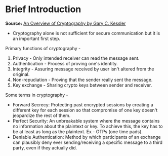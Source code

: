 # Brief Introduction

**Source:** [An Overview of Cryptography by Gary C. Kessler](http://web.archive.org/web/20220918232416/https://www.garykessler.net/library/crypto.html)

- Cryptography alone is not sufficient for secure communication but it is an important first step.

Primary functions of cryptography -

1. Privacy - Only intended receiver can read the message sent. 
2. Authentication - Process of proving one's identity.
3. Integrity - Assuring message received by user isn't altered from the original.
4. Non-repudiation - Proving that the sender really sent the message.
5. Key exchange - Sharing crypto keys between sender and receiver.

Some terms in cryptography -

- Forward Secrecy: Protecting past encrypted sessions by creating a different key for each session so that compromise of one key doesn't jeopardize the rest of them.
- Perfect Security: An unbreakable system where the message contains no information about the plaintext or key. To achieve this, the key has to be at least as long as the plaintext. Ex - OTPs (one time pads).
- Deniable Authentication: Method by which participants of an exchange can plausibly deny ever sending/receiving a specific message to a third party, even if they actually did.